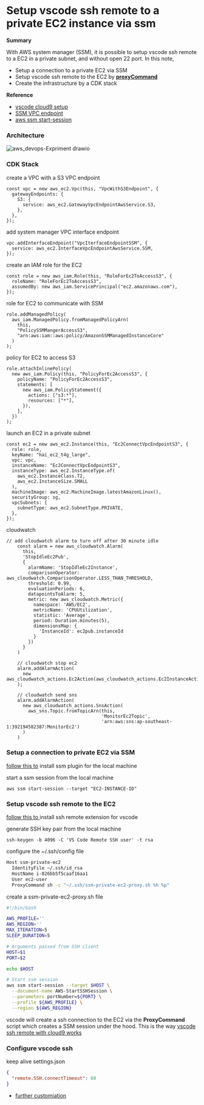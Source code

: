 # Setup vscode ssh remote to a private EC2 instance via ssm

**Summary**

With AWS system manager (SSM), it is possible to setup vscode ssh remote to a EC2 in a private subnet, and without open 22 port. In this note,

- Setup a connection to a private EC2 via SSM
- Setup vscode ssh remote to the EC2 by [**proxyCommand**](https://github.com/aws-samples/cloud9-to-power-vscode-blog/blob/main/scripts/ssm-proxy.sh)
- Create the infrastructure by a CDK stack

**Reference**

- [vscode cloud9 setup](https://aws.amazon.com/blogs/architecture/field-notes-use-aws-cloud9-to-power-your-visual-studio-code-ide/)
- [SSM VPC endpoint](https://docs.aws.amazon.com/systems-manager/latest/userguide/setup-create-vpc.html)
- [aws ssm start-session](https://docs.aws.amazon.com/cli/latest/reference/ssm/start-session.html)

### Architecture
![aws_devops-Expriment drawio](https://user-images.githubusercontent.com/20411077/166241577-87e23a4b-5e98-443d-b115-ff9c271fa603.png)

### CDK Stack

create a VPC with a S3 VPC endpoint

```tsx
const vpc = new aws_ec2.Vpc(this, "VpcWithS3Endpoint", {
  gatewayEndpoints: {
    S3: {
      service: aws_ec2.GatewayVpcEndpointAwsService.S3,
    },
  },
});
```

add system manager VPC interface endpoint

```tsx
vpc.addInterfaceEndpoint("VpcIterfaceEndpointSSM", {
  service: aws_ec2.InterfaceVpcEndpointAwsService.SSM,
});
```

create an IAM role for the EC2

```tsx
const role = new aws_iam.Role(this, "RoleForEc2ToAccessS3", {
  roleName: "RoleForEc2ToAccessS3",
  assumedBy: new aws_iam.ServicePrincipal("ec2.amazonaws.com"),
});
```

role for EC2 to communicate with SSM

```tsx
role.addManagedPolicy(
  aws_iam.ManagedPolicy.fromManagedPolicyArn(
    this,
    "PolicySSMMangerAccessS3",
    "arn:aws:iam::aws:policy/AmazonSSMManagedInstanceCore"
  )
);
```

policy for EC2 to access S3

```tsx
role.attachInlinePolicy(
  new aws_iam.Policy(this, "PolicyForEc2AccessS3", {
    policyName: "PolicyForEc2AccessS3",
    statements: [
      new aws_iam.PolicyStatement({
        actions: ["s3:*"],
        resources: ["*"],
      }),
    ],
  })
);
```

launch an EC2 in a private subnet

```tsx
const ec2 = new aws_ec2.Instance(this, "Ec2ConnectVpcEndpointS3", {
  role: role,
  keyName: "hai_ec2_t4g_large",
  vpc: vpc,
  instanceName: "Ec2ConnectVpcEndpointS3",
  instanceType: aws_ec2.InstanceType.of(
    aws_ec2.InstanceClass.T2,
    aws_ec2.InstanceSize.SMALL
  ),
  machineImage: aws_ec2.MachineImage.latestAmazonLinux(),
  securityGroup: sg,
  vpcSubnets: {
    subnetType: aws_ec2.SubnetType.PRIVATE,
  },
});
```

cloudwatch 
```tsx
// add cloudwatch alarm to turn off after 30 minute idle
    const alarm = new aws_cloudwatch.Alarm(
      this,
      'StopIdleEc2Pub',
      {
        alarmName: 'StopIdleEc2Instance',
        comparisonOperator: aws_cloudwatch.ComparisonOperator.LESS_THAN_THRESHOLD,
        threshold: 0.99,
        evaluationPeriods: 6,
        datapointsToAlarm: 5,
        metric: new aws_cloudwatch.Metric({
          namespace: 'AWS/EC2',
          metricName: 'CPUUtilization',
          statistic: 'Average',
          period: Duration.minutes(5),
          dimensionsMap: {
            'InstanceId': ec2pub.instanceId
          }
        })
      }
    )

    // cloudwatch stop ec2
    alarm.addAlarmAction(
      new aws_cloudwatch_actions.Ec2Action(aws_cloudwatch_actions.Ec2InstanceAction.STOP)
    );

    // cloudwatch send sns 
    alarm.addAlarmAction(
      new aws_cloudwatch_actions.SnsAction(
        aws_sns.Topic.fromTopicArn(this,
                                   'MonitorEc2Topic',
                                   'arn:aws:sns:ap-southeast-1:392194582387:MonitorEc2')
      )
    )
```

### Setup a connection to private EC2 via SSM

[follow this to](https://docs.aws.amazon.com/systems-manager/latest/userguide/session-manager-working-with-install-plugin.html) install ssm plugin for the local machine

start a ssm session from the local machine

```console
aws ssm start-session --target "EC2-INSTANCE-ID"
```

### Setup vscode ssh remote to the EC2

[follow this to ](https://marketplace.visualstudio.com/items?itemName=ms-vscode-remote.remote-ssh) install ssh remote extension for vscode

generate SSH key pair from the local machine

```console
ssh-keygen -b 4096 -C 'VS Code Remote SSH user' -t rsa
```

configure the ~/.ssh/config file

```bash
Host ssm-private-ec2
  IdentityFile ~/.ssh/id_rsa
  HostName i-026bb5f5caaf16aa1
  User ec2-user
  ProxyCommand sh -c "~/.ssh/ssm-private-ec2-proxy.sh %h %p"
```

create a ssm-private-ec2-proxy.sh file

```bash
#!/bin/bash

AWS_PROFILE=''
AWS_REGION=''
MAX_ITERATION=5
SLEEP_DURATION=5

# Arguments passed from SSH client
HOST=$1
PORT=$2

echo $HOST

# Start ssm session
aws ssm start-session --target $HOST \
  --document-name AWS-StartSSHSession \
  --parameters portNumber=${PORT} \
  --profile ${AWS_PROFILE} \
  --region ${AWS_REGION}
```

vscode will create a ssh connection to the EC2 via the **ProxyCommand** script which creates a SSM session under the hood. This is the way [vscode ssh remote with cloud9 works](https://aws.amazon.com/blogs/architecture/field-notes-use-aws-cloud9-to-power-your-visual-studio-code-ide/)

### Configure vscode ssh

keep alive settings.json

```json
{
  "remote.SSH.connectTimeout": 60
}
```

- [further customiation](https://code.visualstudio.com/blogs/2019/10/03/remote-ssh-tips-and-tricks)
